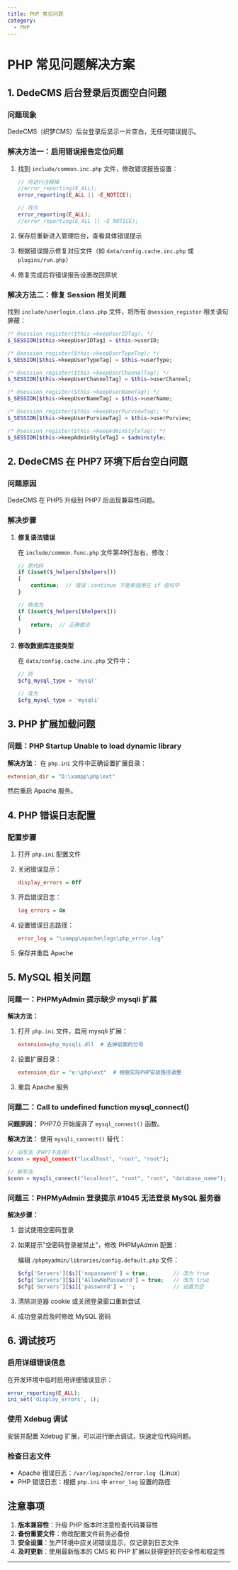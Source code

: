```yaml
---
title: PHP 常见问题
category:
  - PHP
---
```


# PHP 常见问题解决方案

## 1. DedeCMS 后台登录后页面空白问题

### 问题现象
DedeCMS（织梦CMS）后台登录后显示一片空白，无任何错误提示。

### 解决方法一：启用错误报告定位问题

1. 找到 `include/common.inc.php` 文件，修改错误报告设置：
   ```php
   // 将这行注释掉
   //error_reporting(E_ALL);
   error_reporting(E_ALL || ~E_NOTICE);
   
   // 改为
   error_reporting(E_ALL);
   //error_reporting(E_ALL || ~E_NOTICE);
   ```

2. 保存后重新进入管理后台，查看具体错误提示

3. 根据错误提示修复对应文件（如 `data/config.cache.inc.php` 或 `plugins/run.php`）

4. 修复完成后将错误报告设置改回原状

### 解决方法二：修复 Session 相关问题

找到 `include/userlogin.class.php` 文件，将所有 `@session_register` 相关语句屏蔽：

```php
/* @session_register($this->keepUserIDTag); */
$_SESSION[$this->keepUserIDTag] = $this->userID;

/* @session_register($this->keepUserTypeTag); */
$_SESSION[$this->keepUserTypeTag] = $this->userType;

/* @session_register($this->keepUserChannelTag); */
$_SESSION[$this->keepUserChannelTag] = $this->userChannel;

/* @session_register($this->keepUserNameTag); */
$_SESSION[$this->keepUserNameTag] = $this->userName;

/* @session_register($this->keepUserPurviewTag); */
$_SESSION[$this->keepUserPurviewTag] = $this->userPurview;

/* @session_register($this->keepAdminStyleTag); */
$_SESSION[$this->keepAdminStyleTag] = $adminstyle;
```

## 2. DedeCMS 在 PHP7 环境下后台空白问题

### 问题原因
DedeCMS 在 PHP5 升级到 PHP7 后出现兼容性问题。

### 解决步骤

1. **修复语法错误**
   
   在 `include/common.func.php` 文件第49行左右，修改：
   ```php
   // 原代码
   if (isset($_helpers[$helpers]))
   {
       continue;  // 错误：continue 不能单独用在 if 语句中
   }
   
   // 修改为
   if (isset($_helpers[$helpers]))
   {
       return;  // 正确做法
   }
   ```

2. **修改数据库连接类型**
   
   在 `data/config.cache.inc.php` 文件中：
   ```php
   // 将
   $cfg_mysql_type = 'mysql'
   
   // 改为
   $cfg_mysql_type = 'mysqli'
   ```

## 3. PHP 扩展加载问题

### 问题：PHP Startup Unable to load dynamic library

**解决方法：**
在 `php.ini` 文件中正确设置扩展目录：
```ini
extension_dir = "D:\xampp\php\ext"
```
然后重启 Apache 服务。

## 4. PHP 错误日志配置

### 配置步骤

1. 打开 `php.ini` 配置文件

2. 关闭错误显示：
   ```ini
   display_errors = Off
   ```

3. 开启错误日志：
   ```ini
   log_errors = On
   ```

4. 设置错误日志路径：
   ```ini
   error_log = "\xampp\apache\logs\php_error.log"
   ```

5. 保存并重启 Apache

## 5. MySQL 相关问题

### 问题一：PHPMyAdmin 提示缺少 mysqli 扩展

**解决方法：**

1. 打开 `php.ini` 文件，启用 mysqli 扩展：
   ```ini
   extension=php_mysqli.dll  # 去掉前面的分号
   ```

2. 设置扩展目录：
   ```ini
   extension_dir = "e:\php\ext"  # 根据实际PHP安装路径调整
   ```

3. 重启 Apache 服务

### 问题二：Call to undefined function mysql_connect()

**问题原因：**
PHP7.0 开始废弃了 `mysql_connect()` 函数。

**解决方法：**
使用 `mysqli_connect()` 替代：

```php
// 旧写法（PHP7不支持）
$conn = mysql_connect("localhost", "root", "root");

// 新写法
$conn = mysqli_connect("localhost", "root", "root", "database_name");
```

### 问题三：PHPMyAdmin 登录提示 #1045 无法登录 MySQL 服务器

**解决步骤：**

1. 尝试使用空密码登录

2. 如果提示"空密码登录被禁止"，修改 PHPMyAdmin 配置：
   
   编辑 `/phpmyadmin/libraries/config.default.php` 文件：
   ```php
   $cfg['Servers'][$i]['nopassword'] = true;        // 改为 true
   $cfg['Servers'][$i]['AllowNoPassword'] = true;   // 改为 true
   $cfg['Servers'][$i]['password'] = '';            // 设置为空
   ```

3. 清除浏览器 cookie 或关闭登录窗口重新尝试

4. 成功登录后及时修改 MySQL 密码

## 6. 调试技巧

### 启用详细错误信息
在开发环境中临时启用详细错误显示：
```php
error_reporting(E_ALL);
ini_set('display_errors', 1);
```

### 使用 Xdebug 调试
安装并配置 Xdebug 扩展，可以进行断点调试，快速定位代码问题。

### 检查日志文件
- Apache 错误日志：`/var/log/apache2/error.log`（Linux）
- PHP 错误日志：根据 `php.ini` 中 `error_log` 设置的路径

## 注意事项

1. **版本兼容性**：升级 PHP 版本时注意检查代码兼容性
2. **备份重要文件**：修改配置文件前务必备份
3. **安全设置**：生产环境中应关闭错误显示，仅记录到日志文件
4. **及时更新**：使用最新版本的 CMS 和 PHP 扩展以获得更好的安全性和稳定性

---
